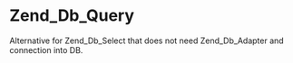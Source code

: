 # Zend_Db_Query
Alternative for Zend_Db_Select that does not need Zend_Db_Adapter and connection into DB.

